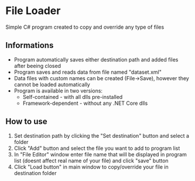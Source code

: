 # File Loader
Simple C# program created to copy and override any type of files
## Informations
- Program  automatically saves either destination path and added files after beeing closed
- Program saves and reads data from file named "dataset.xml"
- Data files with custom names can be created (File->Save), however they cannot be loaded automatically
- Program is available in two versions:
  - Self-contained - with all dlls pre-installed
  - Framework-dependent - without any .NET Core dlls
## How to use
1. Set destination path by clicking the "Set destination" button and select a folder
2. Click "Add" button and select the file you want to add to program list
3. In "File Editor" window enter file name that will be displayed in program list (doesnt affect real name of your file) and click "save" button
4. Click "Load button" in main window to copy/override your file in destination folder
